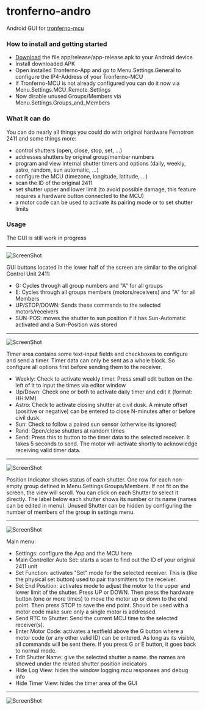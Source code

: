 # tronferno-andro
Android GUI for [tronferno-mcu](https://github.com/zwiebert/tronferno-mcu)

### How to install and getting started

  * [Download](https://raw.githubusercontent.com/zwiebert/tronferno-andro/master/app/release/app-release.apk) the file app/release/app-release.apk to your Android device
  * Install downloaded APK
  * Open installed Tronferno-App and go to Menu.Settings.General to configure the IP4-Address of your Tronferno-MCU
  * If Tronferno-MCU is not already configured you can do it now via Menu.Settings.MCU_Remote_Settings
  * Now disable unused Groups/Members via Menu.Settings.Groups_and_Members
  
### What it can do

You can do nearly all things you could do with original hardware Fernotron 2411 and some things more:

* control shutters (open, close, stop, set, ...)
* addresses shutters by original group/member numbers
* program and view internal shutter timers and options (daily, weekly, astro, random, sun automatic, ...)
* configure the MCU (timezone, longitude, latitude, ...)
* scan the ID of the original 2411
* set shutter upper and lower limit (to avoid possible damage, this feature requires a hardware button connected to the MCU)
* a motor code can be used to activate its pairing mode or to set shutter limits


### Usage

The GUI is still work in progress

---
 ![ScreenShot](pics/sc_main_buttons.png)

GUI buttons located in the lower half of the screen are similar to the original Control Unit 2411:

 * G: Cycles through all group numbers and "A" for all groups
 * E: Cycles through all groups members (motors/receivers) and "A" for all Members
 * UP/STOP/DOWN: Sends these commands to the selected motors/receivers
 * SUN-POS: moves the shutter to sun position if it has Sun-Automatic activated and a Sun-Position was stored

---


![ScreenShot](pics/sc_timer_area.png)

 Timer area contains some text-input fields and checkboxes to configure and send a timer. Timer data can only be sent as a whole block. So configure all options first before sending them to the receiver.

* Weekly: Check to activate weekly timer.  Press small edit button on the left of it to input the times via editor window
* Up/Down: Check one or both to activate daily timer and edit it (format: HH:MM)
* Astro: Check to activate closing shutter at civil dusk. A minute offset (positive or negative) can be entered to close N-minutes after or before civil dusk.
* Sun:  Check to follow a paired sun sensor (otherwise its ignored)
* Rand: Open/close shutters at random times
* Send: Press this to button to the timer data to the selected receiver. It takes 5 seconds to send. The motor will activate shortly to acknowledge receiving valid timer data.

---

![ScreenShot](pics/sc_positions.png)

Position Indicator shows status of each shutter. One row for each non-empty group defined in Menu.Settings.Groups/Members.
 If not fit on the screen, the view will scroll. You can click on each Shutter to select it directly. The label below each shutter shows its number or its name (names can be edited in menu).
Unused Shutter can be hidden by configuring the number of members of the group in settings menu.

---

![ScreenShot](pics/sc_main_menu.png)

Main menu:

 * Settings: configure the App and the MCU here
 * Main Controller Auto Set: starts a scan to find out the ID of your original 2411 unit
 * Set Function: activates "Set" mode for the selected receiver. This is (like the physical set button) used to pair transmitters to the receiver.
 * Set End Position: activates mode to adjust the motor to the upper and lower limit of the shutter.  Press UP or DOWN. Then press the hardware button (one or more times) to move the motor up or down to the end point. Then press STOP to save the end point. Should be used with a motor code make sure only a single motor is addressed.
 * Send RTC to Shutter: Send the current MCU time to the selected receiver(s).
 * Enter Motor Code: activates a textfield above the G button where a motor code (or any other valid ID) can be entered. As long as its visible, all commands will be sent there. If you press G or E button, it goes back to normal mode.
 * Edit Shutter Name: give the selected shutter a name. the names are showed under the related shutter position indicators
 * Hide Log View: hides the window logging mcu responses and debug info
 * Hide Timer View: hides the timer area of the GUI

---
 ![ScreenShot](Screenshot.png)